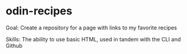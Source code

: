 # odin-recipes

Goal: Create a repository for a page with links to my favorite recipes

Skills: The ability to use basic HTML, used in tandem with the CLI and Github